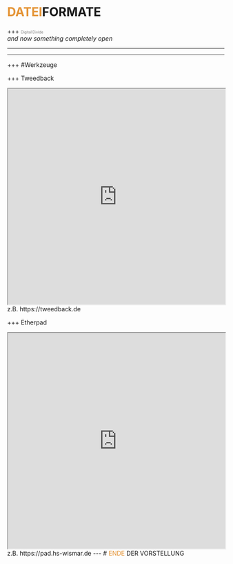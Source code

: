 # <span style="color: #e49436">DATEI</span>FORMATE

+++
<span style="color:gray; font-size:0.6em;">Digital Divide</span>
<br>
<i>and now something completely open</i>

---


---


+++
#Werkzeuge

+++
Tweedback
 <iframe
      src="https://tweedback.de"
      width="100%" 
      height="500" 
      name="twdbk">
</iframe>
z.B. https://tweedback.de

+++
Etherpad
 <iframe
      src="https://pad.hs-wismar.de"
      width="100%" 
      height="500" 
      name="etherpad">
</iframe>
z.B. https://pad.hs-wismar.de
---
# <span style="color: #e49436">ENDE</span> DER VORSTELLUNG
